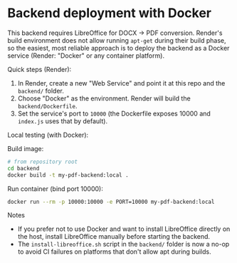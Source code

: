 # Backend deployment with Docker

This backend requires LibreOffice for DOCX -> PDF conversion. Render's build environment does not allow running `apt-get` during their build phase, so the easiest, most reliable approach is to deploy the backend as a Docker service (Render: "Docker" or any container platform).

Quick steps (Render):
1. In Render, create a new "Web Service" and point it at this repo and the `backend/` folder.
2. Choose "Docker" as the environment. Render will build the `backend/Dockerfile`.
3. Set the service's port to `10000` (the Dockerfile exposes 10000 and `index.js` uses that by default).

Local testing (with Docker):

Build image:

```bash
# from repository root
cd backend
docker build -t my-pdf-backend:local .
```

Run container (bind port 10000):

```bash
docker run --rm -p 10000:10000 -e PORT=10000 my-pdf-backend:local
```

Notes
- If you prefer not to use Docker and want to install LibreOffice directly on the host, install LibreOffice manually before starting the backend.
- The `install-libreoffice.sh` script in the `backend/` folder is now a no-op to avoid CI failures on platforms that don't allow apt during builds.
